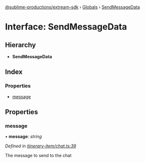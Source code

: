 [@sublime-productions/extream-sdk](../README.md) › [Globals](../globals.md) › [SendMessageData](sendmessagedata.md)

# Interface: SendMessageData

## Hierarchy

* **SendMessageData**

## Index

### Properties

* [message](sendmessagedata.md#message)

## Properties

###  message

• **message**: *string*

*Defined in [itinerary-item/chat.ts:39](https://github.com/Extream-SaaS/ex-sdk/blob/38e00dd/src/itinerary-item/chat.ts#L39)*

The message to send to the chat
